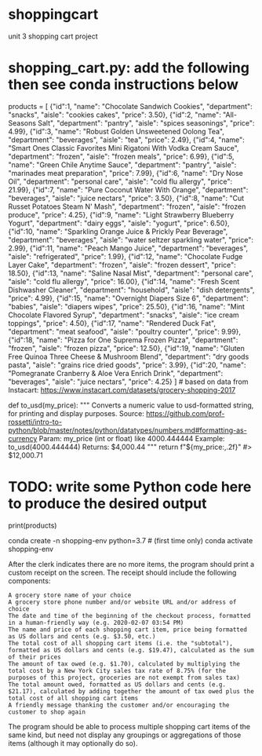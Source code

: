 # shoppingcart
unit 3 shopping cart project

# shopping_cart.py: add the following then see conda instructions below

products = [
    {"id":1, "name": "Chocolate Sandwich Cookies", "department": "snacks", "aisle": "cookies cakes", "price": 3.50},
    {"id":2, "name": "All-Seasons Salt", "department": "pantry", "aisle": "spices seasonings", "price": 4.99},
    {"id":3, "name": "Robust Golden Unsweetened Oolong Tea", "department": "beverages", "aisle": "tea", "price": 2.49},
    {"id":4, "name": "Smart Ones Classic Favorites Mini Rigatoni With Vodka Cream Sauce", "department": "frozen", "aisle": "frozen meals", "price": 6.99},
    {"id":5, "name": "Green Chile Anytime Sauce", "department": "pantry", "aisle": "marinades meat preparation", "price": 7.99},
    {"id":6, "name": "Dry Nose Oil", "department": "personal care", "aisle": "cold flu allergy", "price": 21.99},
    {"id":7, "name": "Pure Coconut Water With Orange", "department": "beverages", "aisle": "juice nectars", "price": 3.50},
    {"id":8, "name": "Cut Russet Potatoes Steam N' Mash", "department": "frozen", "aisle": "frozen produce", "price": 4.25},
    {"id":9, "name": "Light Strawberry Blueberry Yogurt", "department": "dairy eggs", "aisle": "yogurt", "price": 6.50},
    {"id":10, "name": "Sparkling Orange Juice & Prickly Pear Beverage", "department": "beverages", "aisle": "water seltzer sparkling water", "price": 2.99},
    {"id":11, "name": "Peach Mango Juice", "department": "beverages", "aisle": "refrigerated", "price": 1.99},
    {"id":12, "name": "Chocolate Fudge Layer Cake", "department": "frozen", "aisle": "frozen dessert", "price": 18.50},
    {"id":13, "name": "Saline Nasal Mist", "department": "personal care", "aisle": "cold flu allergy", "price": 16.00},
    {"id":14, "name": "Fresh Scent Dishwasher Cleaner", "department": "household", "aisle": "dish detergents", "price": 4.99},
    {"id":15, "name": "Overnight Diapers Size 6", "department": "babies", "aisle": "diapers wipes", "price": 25.50},
    {"id":16, "name": "Mint Chocolate Flavored Syrup", "department": "snacks", "aisle": "ice cream toppings", "price": 4.50},
    {"id":17, "name": "Rendered Duck Fat", "department": "meat seafood", "aisle": "poultry counter", "price": 9.99},
    {"id":18, "name": "Pizza for One Suprema Frozen Pizza", "department": "frozen", "aisle": "frozen pizza", "price": 12.50},
    {"id":19, "name": "Gluten Free Quinoa Three Cheese & Mushroom Blend", "department": "dry goods pasta", "aisle": "grains rice dried goods", "price": 3.99},
    {"id":20, "name": "Pomegranate Cranberry & Aloe Vera Enrich Drink", "department": "beverages", "aisle": "juice nectars", "price": 4.25}
] # based on data from Instacart: https://www.instacart.com/datasets/grocery-shopping-2017

def to_usd(my_price):
    """
    Converts a numeric value to usd-formatted string, for printing and display purposes.
    Source: https://github.com/prof-rossetti/intro-to-python/blob/master/notes/python/datatypes/numbers.md#formatting-as-currency
    Param: my_price (int or float) like 4000.444444
    Example: to_usd(4000.444444)
    Returns: $4,000.44
    """
    return f"${my_price:,.2f}" #> $12,000.71

# TODO: write some Python code here to produce the desired output

print(products)


conda create -n shopping-env python=3.7 # (first time only)
conda activate shopping-env


After the clerk indicates there are no more items, the program should print a custom receipt on the screen. The receipt should include the following components:

    A grocery store name of your choice
    A grocery store phone number and/or website URL and/or address of choice
    The date and time of the beginning of the checkout process, formatted in a human-friendly way (e.g. 2020-02-07 03:54 PM)
    The name and price of each shopping cart item, price being formatted as US dollars and cents (e.g. $3.50, etc.)
    The total cost of all shopping cart items (i.e. the "subtotal"), formatted as US dollars and cents (e.g. $19.47), calculated as the sum of their prices
    The amount of tax owed (e.g. $1.70), calculated by multiplying the total cost by a New York City sales tax rate of 8.75% (for the purposes of this project, groceries are not exempt from sales tax)
    The total amount owed, formatted as US dollars and cents (e.g. $21.17), calculated by adding together the amount of tax owed plus the total cost of all shopping cart items
    A friendly message thanking the customer and/or encouraging the customer to shop again

The program should be able to process multiple shopping cart items of the same kind, but need not display any groupings or aggregations of those items (although it may optionally do so).